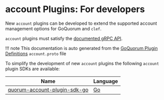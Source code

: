 # account Plugins: For developers

New `account` plugins can be developed to extend the supported account management options for GoQuorum and `clef`.

`account` plugins must satisfy the [documented gRPC API](interface.md).

!!! note
    This documentation is auto generated from the [GoQuorum Plugin Definitions](https://github.com/ConsenSys/quorum-plugin-definitions) `account.proto` file

To simplify the development of new `account` plugins the following `account` plugin SDKs are available:

<!-- vale off -->
| Name | Language |
| --- | --- |
| [quorum-account-plugin-sdk-go](https://github.com/ConsenSys/quorum-account-plugin-sdk-go) | [Go](https://golang.org)
<!-- vale on -->
